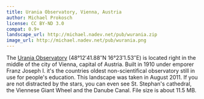 ```yaml
---
title: Urania Observatory, Vienna, Austria
author: Michael Prokosch
license: CC BY-ND 3.0
compat: 0.9+
landscape_url: http://michael.nadev.net/pub/wurania.zip
image_url: http://michael.nadev.net/pub/wurania.png
---
```

The <a href="http://www.astronomie-wien.at/astronomie_urania.html">Urania Observatory</a> (48°12′41.88″N 16°23′1.53″E) is located right in the middle of the city of Vienna, capital of Austria. 
Built in 1910 under emporer Franz Joseph I. it's the countries oldest non-scientifical observatory still in use for people's education. This landscape was taken in August 2011. 
If you are not distracted by the stars, you can even see St. Stephan's cathedral, the Viennese Giant Wheel and the Danube Canal. File size is about 11.5 MB.